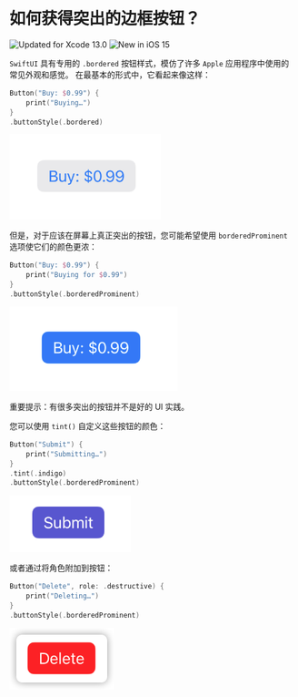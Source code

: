 如何获得突出的边框按钮？
===

![Updated for Xcode 13.0](https://img.shields.io/static/v1?label=&message=Updated%20for%20Xcode%2013.0&color=blue&logo=Xcode&logoColor=white)
![New in iOS 15](https://img.shields.io/static/v1?label=&message=New%20in%20iOS%2015&color=lightgrey&logo=apple)

`SwiftUI` 具有专用的 `.bordered` 按钮样式，模仿了许多 `Apple` 应用程序中使用的常见外观和感觉。 在最基本的形式中，它看起来像这样：

```swift
Button("Buy: $0.99") {
    print("Buying…")
}
.buttonStyle(.bordered)
```

![](./imgs/001.png)

但是，对于应该在屏幕上真正突出的按钮，您可能希望使用 `borderedProminent` 选项使它们的颜色更浓：

```swift
Button("Buy: $0.99") {
    print("Buying for $0.99")
}
.buttonStyle(.borderedProminent)
```

![](./imgs/002.png)

重要提示：有很多突出的按钮并不是好的 UI 实践。

您可以使用 `tint()` 自定义这些按钮的颜色：

```swift
Button("Submit") {
    print("Submitting…")
}
.tint(.indigo)
.buttonStyle(.borderedProminent)
```

![](./imgs/003.png)

或者通过将角色附加到按钮：

```swift
Button("Delete", role: .destructive) {
    print("Deleting…")
}
.buttonStyle(.borderedProminent)
```

![](./imgs/004.png)